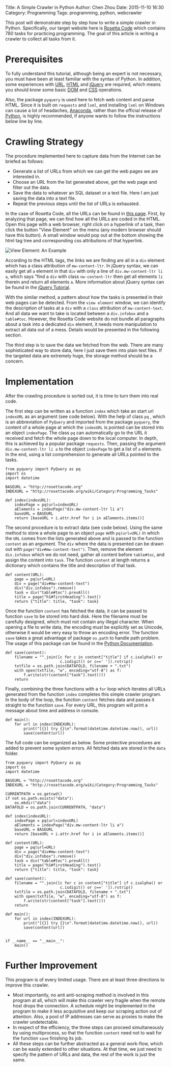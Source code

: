 Title: A Simple Crawler in Python
Author: Chen Zhou
Date: 2015-11-10 16:30
Category: Programming
Tags: programming, python, webcrawler

This post will demonstrate step by step how to write a simple crawler
in Python. Specifically, our target website here is
[Rosetta Code](http://rosettacode.org/wiki/Rosetta_Code) which
contains 780 tasks for practicing programming. The goal of this
article is writing a crawler to collect all tasks from it.

# Prerequisites

To fully understand this tutorial, although being an expert is not
necessary, you must have been at least familiar with the syntax of
Python. In addition, some experiences with
[URL](https://en.wikipedia.org/wiki/Uniform_Resource_Locator),
[HTML](https://en.wikipedia.org/wiki/HTML) and
[jQuery](https://en.wikipedia.org/wiki/JQuery) are required, which
means you should know some basic
[DOM](https://en.wikipedia.org/wiki/Document_Object_Model) and
[CSS](http://www.w3.org/Style/CSS/) operations.

Also, the package `pyquery` is used here to fetch web content and parse
HTML. Since it is built on `requests` and `lxml`, and installing
`lxml` on Windows can cause a lot of headaches,
[Anaconda](https://www.continuum.io/downloads), rather than the
official release of [Python](https://www.python.org/), is highly
recommended, if anyone wants to follow the instructions below
line by line.

# Crawling Strategy

The procedure implemented here to capture data from the Internet can
be briefed as follows:

* Generate a list of URLs from which we can get the web pages we are
  interested in.
* Choose an URL from the list generated above, get the web page and filter
  out the data.
* Save the data to whatever an SQL dataset or a text file. Here I am
  just saving the data into a text file.
* Repeat the previous steps until the list of URLs is exhausted.

In the case of Rosetta Code, all the URLs can be found in
[this page](http://rosettacode.org/wiki/Category:Programming_Tasks). First,
by analyzing that page, we can find how all the URLs are coded in the
HTML. Open this page with a web browser, right click on a hyperlink
of a task, then click the button "View Element" on the menu (any modern browser
should have this button). A small window would pop out at the bottom showing the
html tag tree and corresponding css attributions of that hyperlink.

![View Element: An Example](/images/crawler-view-element.PNG)

According to the HTML tags, the links we are finding are all in a
`div` element which has a class attribution of `mw-content-ltr`. In
jQuery syntax, we can easily get all `a` element in that `div` with
only a line of `div.mw-content-ltr li a`, which says "find a `div`
with class `nw-content-ltr` then get all elements `li` therein and return
all elements `a`. More information about jQuery syntax can be found in
the [jQuery Tutorial](http://www.w3schools.com/jquery/).

With the similar method, a pattern about how the tasks is presented in
their web pages can be detected. From the `view element` window, we can
identify the description of tasks at a `div` with a `class`
attribution of `mw-content-text`. And all data we want to take is
located between a `div.infobox` and a `table#toc`. However, the Rosetta
Code website do not bundle all paragraphs about a task into a
dedicated `div` element, it needs more manipulation to extract all data
out of a mess. Details would be presented in the following section.

The third step is to save the data we fetched from the web. There are
many sophisticated way to store data, here I just save them into plain
text files. If the targeted data are extremely huge, the storage
method should be a concern.

# Implementation

After the crawling procedure is sorted out, it is time to turn
them into real code.

The first step can be written as a function `index` which take an
start url `indexURL` as an argument (see code below). With the help of
class `pq` , which is an abbreviation of `PyQuery` and imported from
the package `pyquery`, the content of a whole page at which the
`indexURL` is pointed can be stored into an object `indexPage`. The
class `pq` can automatically go to the URL it received and fetch the whole page
down to the local computer. In depth, this is achieved by a popular
package `requests`. Then, passing the argument `div.mw-content-ltr li
a` to the object `indexPage` to get a list of `a` elements. In the end,
using a list comprehension to generate all URLs pointed to the tasks.

```{.python}
from pyquery import PyQuery as pq
import os
import datetime

BASEURL = "http://rosettacode.org"
INDEXURL = "http://rosettacode.org/wiki/Category:Programming_Tasks"

def index(indexURL):
    indexPage = pq(url=indexURL)
    aElements = indexPage("div.mw-content-ltr li a")
    baseURL = BASEURL
    return [baseURL + i.attr.href for i in aElements.items()]

```

The second procedure is to extract data (see code below). Using
the same method to store a whole page to an object `page` with
`pq(url=URL)` in which the `URL` comes from the lists generated above
and is passed to the function `content` as an argument. The `div` where the data is
presented can be drawn out with `page("div#mw-content-text")`. Then,
remove the element `div.infobox` which we do not need, gather all
content before `table#toc`, and assign the content into `task`.  The
function `content` at length returns a dictionary which contains the
title and description of that task.

~~~~~~~~~~~~~~~~~~~~~~~~~~~~~~~~~~~~~~~~~~~~~~{.python}
def content(URL):
    page = pq(url=URL)
    div = page("div#mw-content-text")
    div("div.infobox").remove()
    task = div("table#toc").prevAll()
    title = page("h1#firstHeading").text()
    return {"title": title, "task": task}
~~~~~~~~~~~~~~~~~~~~~~~~~~~~~~~~~~~~~~~~~~~~~~

Once the function `content` has fetched the data, it can be passed to
function `save` to be stored into hard disk. Here the filename must be
carefully designed, which must not contain any illegal character. When
opening a file to write data, the encoding must be explicitly set as
Unicode, otherwise it would be very easy to throw an encoding error. The
function `save` takes a great advantage of package `os.path` to
handle path problem. The usage of this package can be found in the
[Python Documentation](https://docs.python.org/3.4/library/os.path.html).

```{.python}
def save(content):
    filename = "".join([c for c in content["title"] if c.isalpha() or
                        c.isdigit() or c==' ']).rstrip()
    txtfile = os.path.join(DATAFOLD, filename + ".txt")
    with open(txtfile, "w", encoding="utf-8") as f:
        f.write(str(content["task"].text()))
    return
```

Finally, combining the three functions with a `for` loop which
iterates all URLs generated from the function `index` completes this
simple crawler program. In the body of the loop, the function
`content` fetches data and passes it straight to the function
`save`. For every URL, this program will print a message about time
and address in console.

~~~~~~~~~~~~~~~~~~~~~~{.python}
def main():
    for url in index(INDEXURL):
        print("[{}] try {}\n".format(datetime.datetime.now(), url))
        save(content(url))
~~~~~~~~~~~~~~~~~~~~~~

The full code can be organized as below. Some protective procedures
are added to prevent some system errors. All fetched data are stored in
the `data` folder.


~~~~~~~~~~~~~~~~~~~~~{.python}
from pyquery import PyQuery as pq
import os
import datetime

BASEURL = "http://rosettacode.org"
INDEXURL = "http://rosettacode.org/wiki/Category:Programming_Tasks"

CURRENTPATH = os.getcwd()
if not os.path.exists("data"):
    os.mkdir("data")
DATAFOLD = os.path.join(CURRENTPATH, "data")

def index(indexURL):
    indexPage = pq(url=indexURL)
    aElements = indexPage("div.mw-content-ltr li a")
    baseURL = BASEURL
    return [baseURL + i.attr.href for i in aElements.items()]

def content(URL):
    page = pq(url=URL)
    div = page("div#mw-content-text")
    div("div.infobox").remove()
    task = div("table#toc").prevAll()
    title = page("h1#firstHeading").text()
    return {"title": title, "task": task}

def save(content):
    filename = "".join([c for c in content["title"] if c.isalpha() or
                        c.isdigit() or c==' ']).rstrip()
    txtfile = os.path.join(DATAFOLD, filename + ".txt")
    with open(txtfile, "w", encoding="utf-8") as f:
        f.write(str(content["task"].text()))
    return

def main():
    for url in index(INDEXURL):
        print("[{}] try {}\n".format(datetime.datetime.now(), url))
        save(content(url))


if __name__ == "__main__":
    main()
~~~~~~~~~~~~~~~~~~~~~

# Further Improvement

This program is of every limited usage. There are at least three
directions to improve this crawler.

* Most importantly, no anti anti-scraping method is involved in this
  program at all, which will make this crawler very fragile when the
  remote host drops the connection. A schedule might be implemented in
  the program to make it less acquisitive and keep our scraping
  action out of attention. Also, a pool of IP addresses can serve as
  proxies to make the crawler undetectable.
* In respect of the efficiency, the three steps can proceed
  simultaneously by using multiprocess, so that the function `content`
  need not to wait for the function `save` finishing its job.
* All these steps can be further abstracted as a general work-flow,
  which can be easily extended to other situations. At that time, we
  just need to specify the pattern of URLs and data, the rest of the
  work is just the same.
